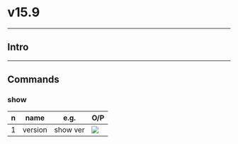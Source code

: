 # v15.9

---

## Intro

---

## Commands

### show
|n|name|e.g.|O/P|
|-|----|----|---|
|1|version|show ver|[<img src="https://i.imgur.com/kSPKlaw.png">](https://i.imgur.com/kSPKlaw.png)|
